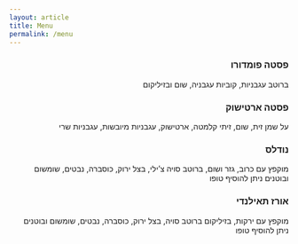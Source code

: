 ```yaml
---
layout: article
title: Menu
permalink: /menu
---
```

<div style="text-align: right">
<h3>פסטה פומדורו</h3>
ברוטב עגבניות, קוביות עגבניה, שום ובזיליקום

<h3>פסטה ארטישוק</h3>
על שמן זית, שום, זיתי קלמטה, ארטישוק, עגבניות מיובשות, עגבניות שרי

<h3>נודלס</h3>
מוקפץ עם כרוב, גזר ושום, ברוטב סויה צ’ילי, בצל ירוק, כוסברה, נבטים, שומשום ובוטנים ניתן להוסיף טופו

<h3>אורז תאילנדי</h3>
מוקפץ עם ירקות, בזיליקום ברוטב סויה, בצל ירוק, כוסברה, נבטים, שומשום ובוטנים ניתן להוסיף טופו
</div>
